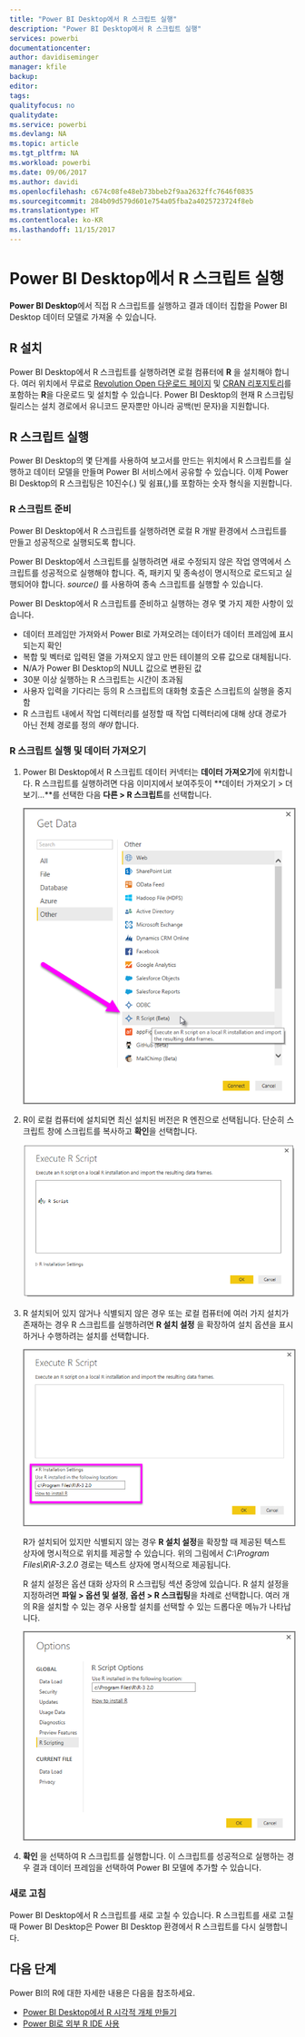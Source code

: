 ```yaml
---
title: "Power BI Desktop에서 R 스크립트 실행"
description: "Power BI Desktop에서 R 스크립트 실행"
services: powerbi
documentationcenter: 
author: davidiseminger
manager: kfile
backup: 
editor: 
tags: 
qualityfocus: no
qualitydate: 
ms.service: powerbi
ms.devlang: NA
ms.topic: article
ms.tgt_pltfrm: NA
ms.workload: powerbi
ms.date: 09/06/2017
ms.author: davidi
ms.openlocfilehash: c674c08fe48eb73bbeb2f9aa2632ffc7646f0835
ms.sourcegitcommit: 284b09d579d601e754a05fba2a4025723724f8eb
ms.translationtype: HT
ms.contentlocale: ko-KR
ms.lasthandoff: 11/15/2017
---
```

# <a name="run-r-scripts-in-power-bi-desktop"></a>Power BI Desktop에서 R 스크립트 실행
**Power BI Desktop**에서 직접 R 스크립트를 실행하고 결과 데이터 집합을 Power BI Desktop 데이터 모델로 가져올 수 있습니다.

## <a name="install-r"></a>R 설치
Power BI Desktop에서 R 스크립트를 실행하려면 로컬 컴퓨터에 **R** 을 설치해야 합니다. 여러 위치에서 무료로 [Revolution Open 다운로드 페이지](https://mran.revolutionanalytics.com/download/) 및 [CRAN 리포지토리](https://cran.r-project.org/bin/windows/base/)를 포함하는 **R**을 다운로드 및 설치할 수 있습니다. Power BI Desktop의 현재 R 스크립팅 릴리스는 설치 경로에서 유니코드 문자뿐만 아니라 공백(빈 문자)을 지원합니다.

## <a name="run-r-scripts"></a>R 스크립트 실행
Power BI Desktop의 몇 단계를 사용하여 보고서를 만드는 위치에서 R 스크립트를 실행하고 데이터 모델을 만들며 Power BI 서비스에서 공유할 수 있습니다. 이제 Power BI Desktop의 R 스크립팅은 10진수(.) 및 쉼표(,)를 포함하는 숫자 형식을 지원합니다.

### <a name="prepare-an-r-script"></a>R 스크립트 준비
Power BI Desktop에서 R 스크립트를 실행하려면 로컬 R 개발 환경에서 스크립트를 만들고 성공적으로 실행되도록 합니다.

Power BI Desktop에서 스크립트를 실행하려면 새로 수정되지 않은 작업 영역에서 스크립트를 성공적으로 실행해야 합니다. 즉, 패키지 및 종속성이 명시적으로 로드되고 실행되어야 합니다. *source()* 를 사용하여 종속 스크립트를 실행할 수 있습니다.

Power BI Desktop에서 R 스크립트를 준비하고 실행하는 경우 몇 가지 제한 사항이 있습니다.

* 데이터 프레임만 가져와서 Power BI로 가져오려는 데이터가 데이터 프레임에 표시되는지 확인
* 복합 및 벡터로 입력된 열을 가져오지 않고 만든 테이블의 오류 값으로 대체됩니다.
* N/A가 Power BI Desktop의 NULL 값으로 변환된 값
* 30분 이상 실행하는 R 스크립트는 시간이 초과됨
* 사용자 입력을 기다리는 등의 R 스크립트의 대화형 호출은 스크립트의 실행을 중지함
* R 스크립트 내에서 작업 디렉터리를 설정할 때 작업 디렉터리에 대해 상대 경로가 아닌 전체 경로를 정의 *해야* 합니다.

### <a name="run-your-r-script-and-import-data"></a>R 스크립트 실행 및 데이터 가져오기
1. Power BI Desktop에서 R 스크립트 데이터 커넥터는 **데이터 가져오기**에 위치합니다. R 스크립트를 실행하려면 다음 이미지에서 보여주듯이 **데이터 가져오기 &gt; 더 보기...**를 선택한 다음 **다른 &gt; R 스크립트**를 선택합니다.
   
   ![](media/desktop-r-scripts/r-scripts-1.png)
2. R이 로컬 컴퓨터에 설치되면 최신 설치된 버전은 R 엔진으로 선택됩니다. 단순히 스크립트 창에 스크립트를 복사하고 **확인**을 선택합니다.
   
   ![](media/desktop-r-scripts/r-scripts-2.png)
3. R 설치되어 있지 않거나 식별되지 않은 경우 또는 로컬 컴퓨터에 여러 가지 설치가 존재하는 경우 R 스크립트를 실행하려면 **R 설치 설정** 을 확장하여 설치 옵션을 표시하거나 수행하려는 설치를 선택합니다.
   
   ![](media/desktop-r-scripts/r-scripts-3.png)
   
   R가 설치되어 있지만 식별되지 않는 경우 **R 설치 설정**을 확장할 때 제공된 텍스트 상자에 명시적으로 위치를 제공할 수 있습니다. 위의 그림에서 *C:\Program Files\R\R-3.2.0* 경로는 텍스트 상자에 명시적으로 제공됩니다.
   
   R 설치 설정은 옵션 대화 상자의 R 스크립팅 섹션 중앙에 있습니다. R 설치 설정을 지정하려면 **파일 > 옵션 및 설정**, **옵션 > R 스크립팅**을 차례로 선택합니다. 여러 개의 R을 설치할 수 있는 경우 사용할 설치를 선택할 수 있는 드롭다운 메뉴가 나타납니다.
   
   ![](media/desktop-r-scripts/r-scripts-4.png)
4. **확인** 을 선택하여 R 스크립트를 실행합니다. 이 스크립트를 성공적으로 실행하는 경우 결과 데이터 프레임을 선택하여 Power BI 모델에 추가할 수 있습니다.

### <a name="refresh"></a>새로 고침
Power BI Desktop에서 R 스크립트를 새로 고칠 수 있습니다. R 스크립트를 새로 고칠 때 Power BI Desktop은 Power BI Desktop 환경에서 R 스크립트를 다시 실행합니다.

## <a name="next-steps"></a>다음 단계
Power BI의 R에 대한 자세한 내용은 다음을 참조하세요.

* [Power BI Desktop에서 R 시각적 개체 만들기](desktop-r-visuals.md)
* [Power BI로 외부 R IDE 사용](desktop-r-ide.md)

